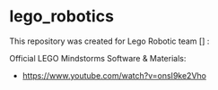# lego_robotics
This repository was created for Lego Robotic team [] :

Official LEGO Mindstorms Software & Materials:
- https://www.youtube.com/watch?v=onsI9ke2Vho
